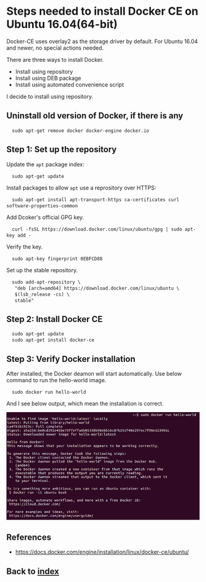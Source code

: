# Steps needed to install Docker CE on Ubuntu 16.04(64-bit)

Docker-CE uses overlay2 as the storage driver by default. For Ubuntu 16.04 and newer, no special actions needed.

There are three ways to install Docker.
- Install using repository
- Install using DEB package
- Install using automated convenience script

I decide to install using repository.

## Uninstall old version of Docker, if there is any
```shell
  sudo apt-get remove docker docker-engine docker.io
```
## Step 1: Set up the repository
Update the `apt` package index:
```shell
  sudo apt-get update
```

Install packages to allow `apt` use a reprository over HTTPS:
```shell
  sudo apt-get install apt-transport-https ca-certificates curl software-properties-common
```

Add Dcoker's official GPG key.
```shell
  curl -fsSL https://download.docker.com/linux/ubuntu/gpg | sudo apt-key add -
```

Verify the key.
```shell
  sudo apt-key fingerprint 0EBFCD88
```

Set up the stable repository.
```shell
  sudo add-apt-repository \
   "deb [arch=amd64] https://download.docker.com/linux/ubuntu \
   $(lsb_release -cs) \
   stable"
```

## Step 2: Install Docker CE
```shell
  sudo apt-get update
  sudo apt-get install docker-ce
```

## Step 3: Verify Docker installation
After installed, the Docker deamon will start automatically. Use below command to run the hello-world image.
```shell
  sudo docker run hello-world
```
And I see below output, which mean the installation is correct.

![Image](../images/201712111712_docker_helloworld.png)

## References
- https://docs.docker.com/engine/installation/linux/docker-ce/ubuntu/

## Back to [index](./index.md)
